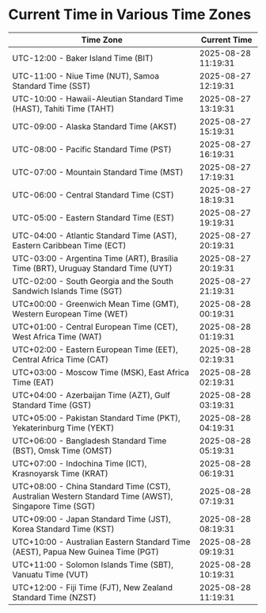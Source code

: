# Current Time in Various Time Zones

| Time Zone | Current Time |
|-----------|--------------|
| UTC-12:00 - Baker Island Time (BIT) | 2025-08-28 11:19:31 |
| UTC-11:00 - Niue Time (NUT), Samoa Standard Time (SST) | 2025-08-27 12:19:31 |
| UTC-10:00 - Hawaii-Aleutian Standard Time (HAST), Tahiti Time (TAHT) | 2025-08-27 13:19:31 |
| UTC-09:00 - Alaska Standard Time (AKST) | 2025-08-27 15:19:31 |
| UTC-08:00 - Pacific Standard Time (PST) | 2025-08-27 16:19:31 |
| UTC-07:00 - Mountain Standard Time (MST) | 2025-08-27 17:19:31 |
| UTC-06:00 - Central Standard Time (CST) | 2025-08-27 18:19:31 |
| UTC-05:00 - Eastern Standard Time (EST) | 2025-08-27 19:19:31 |
| UTC-04:00 - Atlantic Standard Time (AST), Eastern Caribbean Time (ECT) | 2025-08-27 20:19:31 |
| UTC-03:00 - Argentina Time (ART), Brasília Time (BRT), Uruguay Standard Time (UYT) | 2025-08-27 20:19:31 |
| UTC-02:00 - South Georgia and the South Sandwich Islands Time (SGT) | 2025-08-27 21:19:31 |
| UTC±00:00 - Greenwich Mean Time (GMT), Western European Time (WET) | 2025-08-28 00:19:31 |
| UTC+01:00 - Central European Time (CET), West Africa Time (WAT) | 2025-08-28 01:19:31 |
| UTC+02:00 - Eastern European Time (EET), Central Africa Time (CAT) | 2025-08-28 02:19:31 |
| UTC+03:00 - Moscow Time (MSK), East Africa Time (EAT) | 2025-08-28 02:19:31 |
| UTC+04:00 - Azerbaijan Time (AZT), Gulf Standard Time (GST) | 2025-08-28 03:19:31 |
| UTC+05:00 - Pakistan Standard Time (PKT), Yekaterinburg Time (YEKT) | 2025-08-28 04:19:31 |
| UTC+06:00 - Bangladesh Standard Time (BST), Omsk Time (OMST) | 2025-08-28 05:19:31 |
| UTC+07:00 - Indochina Time (ICT), Krasnoyarsk Time (KRAT) | 2025-08-28 06:19:31 |
| UTC+08:00 - China Standard Time (CST), Australian Western Standard Time (AWST), Singapore Time (SGT) | 2025-08-28 07:19:31 |
| UTC+09:00 - Japan Standard Time (JST), Korea Standard Time (KST) | 2025-08-28 08:19:31 |
| UTC+10:00 - Australian Eastern Standard Time (AEST), Papua New Guinea Time (PGT) | 2025-08-28 09:19:31 |
| UTC+11:00 - Solomon Islands Time (SBT), Vanuatu Time (VUT) | 2025-08-28 10:19:31 |
| UTC+12:00 - Fiji Time (FJT), New Zealand Standard Time (NZST) | 2025-08-28 11:19:31 |
